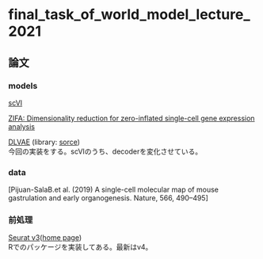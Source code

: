 # final_task_of_world_model_lecture_2021

## 論文
### models
[scVI](https://www.nature.com/articles/s41592-018-0229-2.epdf?author_access_token=5sMbnZl1iBFitATlpKkddtRgN0jAjWel9jnR3ZoTv0P1-tTjoP-mBfrGiMqpQx63aBtxToJssRfpqQ482otMbBw2GIGGeinWV4cULBLPg4L4DpCg92dEtoMaB1crCRDG7DgtNrM_1j17VfvHfoy1cQ%3D%3D)

[ZIFA: Dimensionality reduction for zero-inflated single-cell gene expression analysis](https://genomebiology.biomedcentral.com/articles/10.1186/s13059-015-0805-z)

[DLVAE](https://academic.oup.com/bioinformatics/article/36/11/3418/5807606#supplementary-data) (library: [sorce](https://github.com/tabdelaal/scVI/tree/b20e34f02a87d16790dbacc95b2ae1714c08615c))  
今回の実装をする。scVIのうち、decoderを変化させている。

### data
[Pijuan-SalaB.et al.  (2019) A single-cell molecular map of mouse gastrulation and early organogenesis. Nature, 566, 490–495]  

### 前処理
[Seurat v3](https://www.cell.com/cell/fulltext/S0092-8674(19)30559-8)([home page](https://satijalab.org/seurat/))  
Rでのパッケージを実装してある。最新はv4。  
